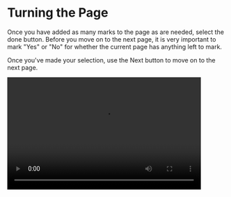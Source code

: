 # Turning the Page

Once you have added as many marks to the page as are needed, select the done button. Before you move on to the next page, it is very important to mark "Yes" or "No" for whether the current page has anything left to mark.

Once you've made your selection, use the Next button to move on to the next page.


<div class="video-wrapper">
  <video width="445" height="258.6" loop autoplay src="/images/left_to_mark.mp4"></video>
</div>
